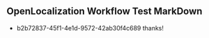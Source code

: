 ## OpenLocalization Workflow Test MarkDown
* b2b72837-45f1-4e1d-9572-42ab30f4c689 thanks!

<!--HONumber=Jul16_HO3-->


